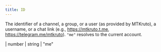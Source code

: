 ```yaml
---
title: ID
---
```


The identifier of a channel, a group, or a user (as provided by MTKruto), a username, or a chat link (e.g., https://mtkruto.t.me, https://telegram.me/mtkruto). `"me"` resolves to the current account.

<div class="font-mono whitespace-pre"><span class="opacity-50">| </span><span>number</span><span class="opacity-50">
| </span><span>string</span><span class="opacity-50">
| </span><span>&quot;me&quot;</span></div>

